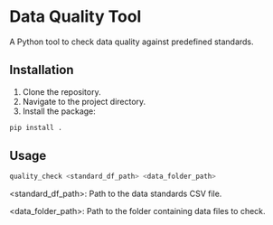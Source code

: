 # Data Quality Tool

A Python tool to check data quality against predefined standards.

## Installation

1. Clone the repository.
2. Navigate to the project directory.
3. Install the package:

```sh
pip install .
```

## Usage

```sh
quality_check <standard_df_path> <data_folder_path>
```

<standard_df_path>: Path to the data standards CSV file.

<data_folder_path>: Path to the folder containing data files to check.
